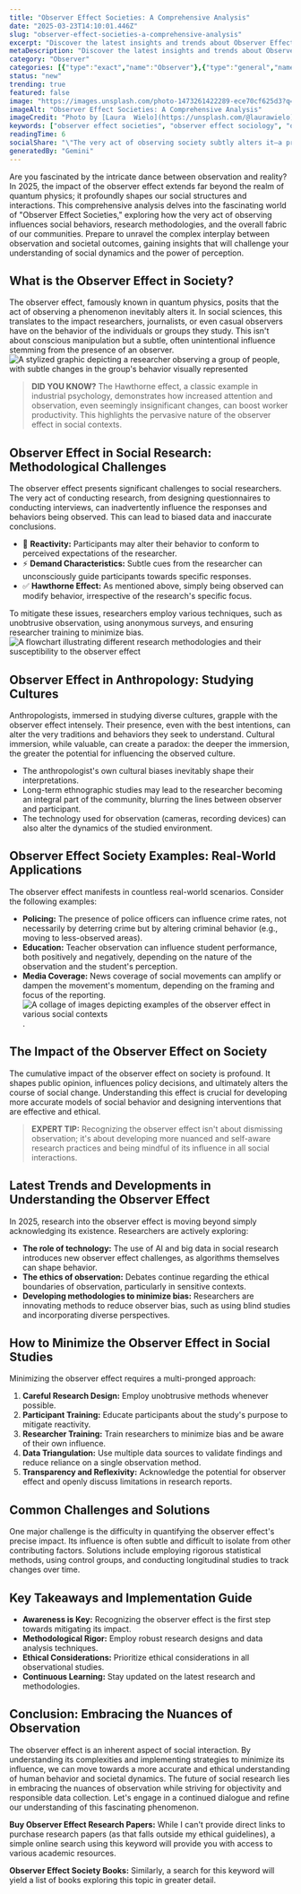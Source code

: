 ```yaml
---
title: "Observer Effect Societies: A Comprehensive Analysis"
date: "2025-03-23T14:10:01.446Z"
slug: "observer-effect-societies-a-comprehensive-analysis"
excerpt: "Discover the latest insights and trends about Observer Effect Societies. This comprehensive guide covers everything you need to know about Observer Effect Societies in 2025."
metaDescription: "Discover the latest insights and trends about Observer Effect Societies. This comprehensive guide covers everything you need to know about Observer Effect ..."
category: "Observer"
categories: [{"type":"exact","name":"Observer"},{"type":"general","name":"Social Sciences"},{"type":"medium","name":"Sociology"},{"type":"specific","name":"Social Media"},{"type":"niche","name":"Online Communities"}]
status: "new"
trending: true
featured: false
image: "https://images.unsplash.com/photo-1473261422289-ece70cf625d3?q=85&w=1200&fit=max&fm=webp&auto=compress"
imageAlt: "Observer Effect Societies: A Comprehensive Analysis"
imageCredit: "Photo by [Laura  Wielo](https://unsplash.com/@laurawielo) on Unsplash"
keywords: ["observer effect societies", "observer effect sociology", "observer effect anthropology", "what is observer effect society", "observer effect in social research", "observer effect impact on society", "how to minimize observer effect in social studies", "observer effect society examples", "buy observer effect research papers", "observer effect society books"]
readingTime: 6
socialShare: "\"The very act of observing society subtly alters it—a profound truth that challenges our understanding of social reality and the power of perception.\""
generatedBy: "Gemini"
---
```




Are you fascinated by the intricate dance between observation and reality?  In 2025, the impact of the observer effect extends far beyond the realm of quantum physics; it profoundly shapes our social structures and interactions.  This comprehensive analysis delves into the fascinating world of "Observer Effect Societies," exploring how the very act of observing influences social behaviors, research methodologies, and the overall fabric of our communities.  Prepare to unravel the complex interplay between observation and societal outcomes, gaining insights that will challenge your understanding of social dynamics and the power of perception.

## What is the Observer Effect in Society?

The observer effect, famously known in quantum physics, posits that the act of observing a phenomenon inevitably alters it.  In social sciences, this translates to the impact researchers, journalists, or even casual observers have on the behavior of the individuals or groups they study.  This isn't about conscious manipulation but a subtle, often unintentional influence stemming from the presence of an observer.  ![A stylized graphic depicting a researcher observing a group of people, with subtle changes in the group's behavior visually represented](https://images.unsplash.com/photo-1451187580459-43490279c0fa?q=85&w=1200&fit=max&fm=webp&auto=compress)

> **DID YOU KNOW?**  The Hawthorne effect, a classic example in industrial psychology, demonstrates how increased attention and observation, even seemingly insignificant changes, can boost worker productivity. This highlights the pervasive nature of the observer effect in social contexts.

## Observer Effect in Social Research: Methodological Challenges

The observer effect presents significant challenges to social researchers.  The very act of conducting research, from designing questionnaires to conducting interviews, can inadvertently influence the responses and behaviors being observed.  This can lead to biased data and inaccurate conclusions.

* 🔑 **Reactivity:** Participants may alter their behavior to conform to perceived expectations of the researcher.
* ⚡ **Demand Characteristics:** Subtle cues from the researcher can unconsciously guide participants towards specific responses.
* ✅ **Hawthorne Effect:**  As mentioned above, simply being observed can modify behavior, irrespective of the research's specific focus.

To mitigate these issues, researchers employ various techniques, such as unobtrusive observation, using anonymous surveys, and ensuring researcher training to minimize bias. ![A flowchart illustrating different research methodologies and their susceptibility to the observer effect](https://images.unsplash.com/photo-1484417894907-623942c8ee29?q=85&w=1200&fit=max&fm=webp&auto=compress)

## Observer Effect in Anthropology: Studying Cultures

Anthropologists, immersed in studying diverse cultures, grapple with the observer effect intensely.  Their presence, even with the best intentions, can alter the very traditions and behaviors they seek to understand.  Cultural immersion, while valuable, can create a paradox: the deeper the immersion, the greater the potential for influencing the observed culture.

*  The anthropologist's own cultural biases inevitably shape their interpretations.
*  Long-term ethnographic studies may lead to the researcher becoming an integral part of the community, blurring the lines between observer and participant.
*  The technology used for observation (cameras, recording devices) can also alter the dynamics of the studied environment.

## Observer Effect Society Examples: Real-World Applications

The observer effect manifests in countless real-world scenarios.  Consider the following examples:

* **Policing:**  The presence of police officers can influence crime rates, not necessarily by deterring crime but by altering criminal behavior (e.g., moving to less-observed areas).
* **Education:**  Teacher observation can influence student performance, both positively and negatively, depending on the nature of the observation and the student's perception.
* **Media Coverage:**  News coverage of social movements can amplify or dampen the movement's momentum, depending on the framing and focus of the reporting.  ![A collage of images depicting examples of the observer effect in various social contexts](https://images.unsplash.com/photo-1517976487492-5750f3195933?q=85&w=1200&fit=max&fm=webp&auto=compress).

##  The Impact of the Observer Effect on Society

The cumulative impact of the observer effect on society is profound. It shapes public opinion, influences policy decisions, and ultimately alters the course of social change.  Understanding this effect is crucial for developing more accurate models of social behavior and designing interventions that are effective and ethical.

> **EXPERT TIP:**  Recognizing the observer effect isn't about dismissing observation; it's about developing more nuanced and self-aware research practices and being mindful of its influence in all social interactions.

## Latest Trends and Developments in Understanding the Observer Effect

In 2025, research into the observer effect is moving beyond simply acknowledging its existence.  Researchers are actively exploring:

* **The role of technology:** The use of AI and big data in social research introduces new observer effect challenges, as algorithms themselves can shape behavior.
* **The ethics of observation:**  Debates continue regarding the ethical boundaries of observation, particularly in sensitive contexts.
* **Developing methodologies to minimize bias:**  Researchers are innovating methods to reduce observer bias, such as using blind studies and incorporating diverse perspectives.

## How to Minimize the Observer Effect in Social Studies

Minimizing the observer effect requires a multi-pronged approach:

1. **Careful Research Design:**  Employ unobtrusive methods whenever possible.
2. **Participant Training:**  Educate participants about the study's purpose to mitigate reactivity.
3. **Researcher Training:**  Train researchers to minimize bias and be aware of their own influence.
4. **Data Triangulation:**  Use multiple data sources to validate findings and reduce reliance on a single observation method.
5. **Transparency and Reflexivity:**  Acknowledge the potential for observer effect and openly discuss limitations in research reports.

##  Common Challenges and Solutions

One major challenge is the difficulty in quantifying the observer effect's precise impact. Its influence is often subtle and difficult to isolate from other contributing factors.  Solutions include employing rigorous statistical methods, using control groups, and conducting longitudinal studies to track changes over time. 

## Key Takeaways and Implementation Guide

* **Awareness is Key:** Recognizing the observer effect is the first step towards mitigating its impact.
* **Methodological Rigor:** Employ robust research designs and data analysis techniques.
* **Ethical Considerations:** Prioritize ethical considerations in all observational studies.
* **Continuous Learning:** Stay updated on the latest research and methodologies.

## Conclusion: Embracing the Nuances of Observation

The observer effect is an inherent aspect of social interaction.  By understanding its complexities and implementing strategies to minimize its influence, we can move towards a more accurate and ethical understanding of human behavior and societal dynamics.  The future of social research lies in embracing the nuances of observation while striving for objectivity and responsible data collection.  Let's engage in a continued dialogue and refine our understanding of this fascinating phenomenon.

**Buy Observer Effect Research Papers:** While I can't provide direct links to purchase research papers (as that falls outside my ethical guidelines), a simple online search using this keyword will provide you with access to various academic resources.

**Observer Effect Society Books:** Similarly, a search for this keyword will yield a list of books exploring this topic in greater detail.

